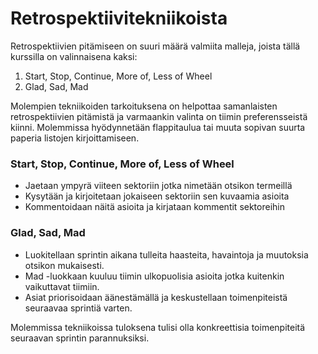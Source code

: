 # Retrospektiivitekniikoista
Retrospektiivien pitämiseen on suuri määrä valmiita malleja, joista tällä kurssilla on valinnaisena kaksi:
1. Start, Stop, Continue, More of, Less of Wheel
2. Glad, Sad, Mad

Molempien tekniikoiden tarkoituksena on helpottaa samanlaisten retrospektiivien pitämistä ja varmaankin valinta on tiimin preferensseistä kiinni. Molemmissa hyödynnetään flappitaulua tai muuta sopivan suurta paperia listojen kirjoittamiseen.

### Start, Stop, Continue, More of, Less of Wheel
- Jaetaan ympyrä viiteen sektoriin jotka nimetään otsikon termeillä
- Kysytään ja kirjoitetaan jokaiseen sektoriin sen kuvaamia asioita
- Kommentoidaan näitä asioita ja kirjataan kommentit sektoreihin

### Glad, Sad, Mad
- Luokitellaan sprintin aikana tulleita haasteita, havaintoja ja muutoksia otsikon mukaisesti.  
- Mad -luokkaan kuuluu tiimin ulkopuolisia asioita jotka kuitenkin vaikuttavat tiimiin.
- Asiat priorisoidaan äänestämällä ja keskustellaan toimenpiteistä seuraavaa sprintiä varten.

Molemmissa tekniikoissa tuloksena tulisi olla konkreettisia toimenpiteitä seuraavan sprintin parannuksiksi.
